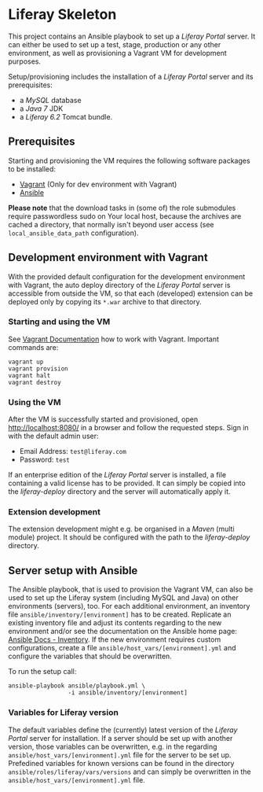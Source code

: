 # Liferay Skeleton

This project contains an Ansible playbook to set up a *Liferay Portal* server.
It can either be used to set up a test, stage, production or any other
environment, as well as provisioning a Vagrant VM for development purposes.

Setup/provisioning includes the installation of a *Liferay Portal* server and
its prerequisites:

* a _MySQL_ database
* a _Java 7_ JDK
* a _Liferay 6.2_ Tomcat bundle.

## Prerequisites

Starting and provisioning the VM requires the following software packages to be
installed:

* [Vagrant](http://vagrantup.com) (Only for dev environment with Vagrant)
* [Ansible](http://www.ansibleworks.com)

**Please note** that the download tasks in (some of) the role submodules require
passwordless sudo on Your local host, because the archives are cached a
directory, that normally isn't beyond user access (see `local_ansible_data_path`
configuration).

## Development environment with Vagrant

With the provided default configuration for the development environment with
Vagrant, the auto deploy directory of the *Liferay Portal* server is accessible
from outside the VM, so that each (developed) extension can be deployed only by
copying its `*.war` archive to that directory.

### Starting and using the VM

See [Vagrant Documentation](http://docs.vagrantup.com) how to work with Vagrant.
Important commands are:

    vagrant up
    vagrant provision
    vagrant halt
    vagrant destroy


### Using the VM

After the VM is successfully started and provisioned, open
[http://localhost:8080/](http://localhost:8080/) in a browser and follow the
requested steps. Sign in with the default admin user:
* Email Address: `test@liferay.com`
* Password: `test`

If an enterprise edition of the *Liferay Portal* server is installed, a file
containing a valid license has to be provided. It can simply be copied into the
*liferay-deploy* directory and the server will automatically apply it.

### Extension development

The extension development might e.g. be organised in a *Maven* (multi module)
project. It should be configured with the path to the *liferay-deploy* directory.

## Server setup with Ansible

The Ansible playbook, that is used to provision the Vagrant VM, can also be used
to set up the Liferay system (including MySQL and Java) on other environments
(servers), too. For each additional environment, an inventory file
```ansible/inventory/[environment]``` has to be created. Replicate an existing
inventory file and adjust its contents regarding to the new environment and/or
see the documentation on the Ansible home page:
[Ansible Docs - Inventory](http://docs.ansible.com/intro_inventory.html).
If the new environment requires custom configurations, create a file
```ansible/host_vars/[environment].yml``` and configure the variables that
should be overwritten.

To run the setup call:

    ansible-playbook ansible/playbook.yml \
                     -i ansible/inventory/[environment]

### Variables for Liferay version

The default variables define the (currently) latest version of the *Liferay
Portal* server for installation. If a server should be set up with another
version, those variables can be overwritten, e.g. in the regarding
```ansible/host_vars/[environment].yml``` file for the server to be set up.
Prefedined variables for known versions can be found in the directory
```ansible/roles/liferay/vars/versions``` and can simply be overwritten in
the ```ansible/host_vars/[environment].yml``` file.
